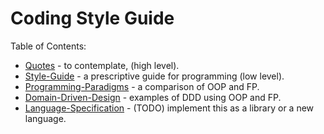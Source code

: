 # Coding Style Guide

Table of Contents:
* [Quotes](quotes.md) - to contemplate, (high level).
* [Style-Guide](style-guide.md) - a prescriptive guide for programming (low level).
* [Programming-Paradigms](programming-paradigms.md) - a comparison of OOP and FP.
* [Domain-Driven-Design](domain-driven-design.md) - examples of DDD using OOP and FP.
* [Language-Specification](language-spec.md) - (TODO) implement this as a library or a new language.
